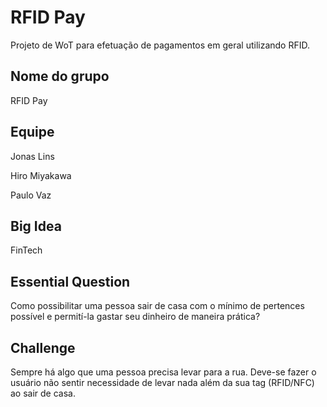 # RFID Pay
   Projeto de WoT para efetuação de pagamentos em geral utilizando RFID.

## Nome do grupo
   RFID Pay

## Equipe

Jonas Lins

Hiro Miyakawa

Paulo Vaz


## Big Idea
   FinTech

## Essential Question
   Como possibilitar uma pessoa sair de casa com o mínimo de pertences possível e permití-la gastar seu dinheiro de maneira prática?

## Challenge
   Sempre há algo que uma pessoa precisa levar para a rua. Deve-se fazer o usuário não sentir necessidade de levar nada além da sua tag (RFID/NFC) ao sair de casa.
